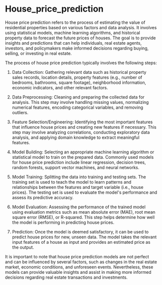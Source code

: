 # House_price_prediction
House price prediction refers to the process of estimating the value of residential properties based on various factors and data analysis. It involves using statistical models, machine learning algorithms, and historical property data to forecast the future prices of houses. The goal is to provide insights and predictions that can help individuals, real estate agents, investors, and policymakers make informed decisions regarding buying, selling, or investing in real estate.

The process of house price prediction typically involves the following steps:

1. Data Collection: Gathering relevant data such as historical property sales records, location details, property features (e.g., number of bedrooms, bathrooms, square footage), neighborhood information, economic indicators, and other relevant factors.

2. Data Preprocessing: Cleaning and preparing the collected data for analysis. This step may involve handling missing values, normalizing numerical features, encoding categorical variables, and removing outliers.

3. Feature Selection/Engineering: Identifying the most important features that influence house prices and creating new features if necessary. This step may involve analyzing correlations, conducting exploratory data analysis, and applying domain knowledge to extract meaningful features.

4. Model Building: Selecting an appropriate machine learning algorithm or statistical model to train on the prepared data. Commonly used models for house price prediction include linear regression, decision trees, random forests, support vector machines, and neural networks.

5. Model Training: Splitting the data into training and testing sets. The training set is used to teach the model to learn patterns and relationships between the features and target variable (i.e., house prices). The testing set is used to evaluate the model's performance and assess its predictive accuracy.

6. Model Evaluation: Assessing the performance of the trained model using evaluation metrics such as mean absolute error (MAE), root mean square error (RMSE), or R-squared. This step helps determine how well the model is performing in predicting house prices.

7. Prediction: Once the model is deemed satisfactory, it can be used to predict house prices for new, unseen data. The model takes the relevant input features of a house as input and provides an estimated price as the output.

It is important to note that house price prediction models are not perfect and can be influenced by several factors, such as changes in the real estate market, economic conditions, and unforeseen events. Nevertheless, these models can provide valuable insights and assist in making more informed decisions regarding real estate transactions and investments.
